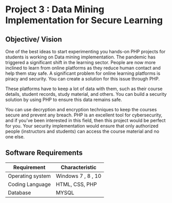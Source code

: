 # Project 3 : Data Mining Implementation for Secure Learning

## Objective/ Vision
One of the best ideas to start experimenting you hands-on PHP projects for students is working on Data mining implementation. The pandemic has triggered a significant shift in the learning sector. People are now more inclined to learn from online platforms as they reduce human contact and help them stay safe. A significant problem for online learning platforms is piracy and security. You can create a solution for this issue through PHP. 

These platforms have to keep a lot of data with them, such as their course details, student records, study material, and others. You can build a security solution by using PHP to ensure this data remains safe.

You can use decryption and encryption techniques to keep the courses secure and prevent any breach. PHP is an excellent tool for cybersecurity, and if you’ve been interested in this field, then this project would be perfect for you. Your security implementation would ensure that only authorized people (instructors and students) can access the course material and no one else. 

## Software Requirements
| Requirement | Characteristic |
|-------| ----- | 
| Operating system | Windows 7 , 8 , 10 | 
| Coding Language | HTML, CSS, PHP | 
| Database | MYSQL | 

